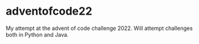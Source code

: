 # adventofcode22
My attempt at the advent of code challenge 2022. Will attempt challenges both in Python and Java.
